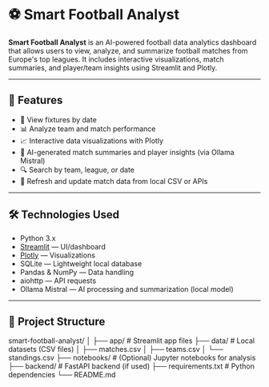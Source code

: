 # ⚽ Smart Football Analyst

**Smart Football Analyst** is an AI-powered football data analytics dashboard that allows users to view, analyze, and summarize football matches from Europe's top leagues. It includes interactive visualizations, match summaries, and player/team insights using Streamlit and Plotly.

---

## 🚀 Features

- 📅 View fixtures by date
- 📊 Analyze team and match performance
- 📈 Interactive data visualizations with Plotly
- 🤖 AI-generated match summaries and player insights (via Ollama Mistral)
- 🔍 Search by team, league, or date
- 🔄 Refresh and update match data from local CSV or APIs

---

## 🛠️ Technologies Used

- Python 3.x
- [Streamlit](https://streamlit.io/) — UI/dashboard
- [Plotly](https://plotly.com/) — Visualizations
- SQLite — Lightweight local database
- Pandas & NumPy — Data handling
- aiohttp — API requests
- Ollama Mistral — AI processing and summarization (local model)

---

## 📁 Project Structure

smart-football-analyst/
│
├── app/ # Streamlit app files
├── data/ # Local datasets (CSV files)
│ ├── matches.csv
│ ├── teams.csv
│ └── standings.csv
├── notebooks/ # (Optional) Jupyter notebooks for analysis
├── backend/ # FastAPI backend (if used)
├── requirements.txt # Python dependencies
└── README.md